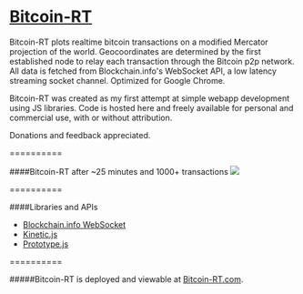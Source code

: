 [Bitcoin-RT](http://bitcoin-rt.com)
==========

Bitcoin-RT plots realtime bitcoin transactions on a modified Mercator projection of the world. Geocoordinates are determined by the first established node to relay each transaction through the Bitcoin p2p network. All data is fetched from Blockchain.info's WebSocket API, a low latency streaming socket channel. Optimized for Google Chrome.

Bitcoin-RT was created as my first attempt at simple webapp development using JS libraries. Code is hosted here and freely available for personal and commercial use, with or without attribution.

Donations and feedback appreciated.

==========

####Bitcoin-RT after ~25 minutes and 1000+ transactions
<img src="https://s3.amazonaws.com/kdc-apps/Bitcoin-RT-blend.png" />

==========

####Libraries and APIs

* [Blockchain.info WebSocket](https://blockchain.info/api/api_websocket)
* [Kinetic.js](http://kineticjs.com/)
* [Prototype.js](http://prototypejs.org/)

==========

#####Bitcoin-RT is deployed and viewable at [Bitcoin-RT.com](http://bitcoin-rt.com).
